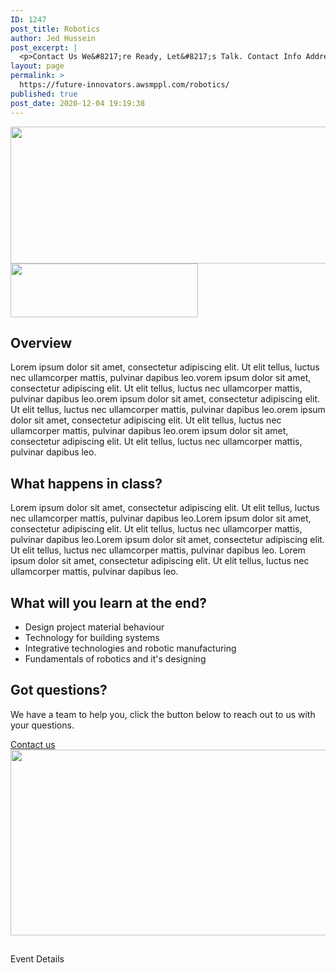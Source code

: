 ```yaml
---
ID: 1247
post_title: Robotics
author: Jed Hussein
post_excerpt: |
  <p>Contact Us We&#8217;re Ready, Let&#8217;s Talk. Contact Info Address​ 123 Fifth Avenue, NY 10160, New York, USA Email Us contact@example.com​ Call Us 800-123-456 Facebook Twitter Google-plus</p>
layout: page
permalink: >
  https://future-innovators.awsmppl.com/robotics/
published: true
post_date: 2020-12-04 19:19:38
---
```

<img width="768" height="219" src="http://future-innovators.awsmppl.com/wp-content/uploads/2020/12/Web-1920-–-1-2-768x219.jpg" alt="" loading="lazy" srcset="https://future-innovators.awsmppl.com/wp-content/uploads/2020/12/Web-1920-–-1-2-768x219.jpg 768w, https://future-innovators.awsmppl.com/wp-content/uploads/2020/12/Web-1920-–-1-2-300x86.jpg 300w, https://future-innovators.awsmppl.com/wp-content/uploads/2020/12/Web-1920-–-1-2-1024x292.jpg 1024w, https://future-innovators.awsmppl.com/wp-content/uploads/2020/12/Web-1920-–-1-2.jpg 1058w" sizes="(max-width: 768px) 100vw, 768px" />											
										<img width="300" height="86" src="http://future-innovators.awsmppl.com/wp-content/uploads/2020/12/Web-1920-–-1-2-300x86.jpg" alt="" loading="lazy" srcset="https://future-innovators.awsmppl.com/wp-content/uploads/2020/12/Web-1920-–-1-2-300x86.jpg 300w, https://future-innovators.awsmppl.com/wp-content/uploads/2020/12/Web-1920-–-1-2-1024x292.jpg 1024w, https://future-innovators.awsmppl.com/wp-content/uploads/2020/12/Web-1920-–-1-2-768x219.jpg 768w, https://future-innovators.awsmppl.com/wp-content/uploads/2020/12/Web-1920-–-1-2.jpg 1058w" sizes="(max-width: 300px) 100vw, 300px" />											
			<h2>Overview</h2>		
		Lorem ipsum dolor sit amet, consectetur adipiscing elit. Ut elit tellus, luctus nec ullamcorper mattis, pulvinar dapibus leo.vorem ipsum dolor sit amet, consectetur adipiscing elit. Ut elit tellus, luctus nec ullamcorper mattis, pulvinar dapibus leo.orem ipsum dolor sit amet, consectetur adipiscing elit. Ut elit tellus, luctus nec ullamcorper mattis, pulvinar dapibus leo.orem ipsum dolor sit amet, consectetur adipiscing elit. Ut elit tellus, luctus nec ullamcorper mattis, pulvinar dapibus leo.orem ipsum dolor sit amet, consectetur adipiscing elit. Ut elit tellus, luctus nec ullamcorper mattis, pulvinar dapibus leo.		
			<h2>What happens in class?</h2>		
		Lorem ipsum dolor sit amet, consectetur adipiscing elit. Ut elit tellus, luctus nec ullamcorper mattis, pulvinar dapibus leo.Lorem ipsum dolor sit amet, consectetur adipiscing elit. Ut elit tellus, luctus nec ullamcorper mattis, pulvinar dapibus leo.Lorem ipsum dolor sit amet, consectetur adipiscing elit. Ut elit tellus, luctus nec ullamcorper mattis, pulvinar dapibus leo. Lorem ipsum dolor sit amet, consectetur adipiscing elit. Ut elit tellus, luctus nec ullamcorper mattis, pulvinar dapibus leo.		
			<h2>What will you learn at the end?</h2>		
					<ul>
							<li>
										Design project material behaviour
									</li>
								<li>
										Technology for building systems
									</li>
								<li>
										Integrative technologies and robotic manufacturing
									</li>
								<li>
										Fundamentals of robotics and it's designing
									</li>
						</ul>
			<h2>Got questions?</h2>		
		<p>We have a team to help you, click the button below to reach out to us with your questions.</p>		
			<a href="https://future-innovators.awsmppl.com/contact-us/" role="button">
						Contact us
					</a>
										<img width="738" height="297" src="http://future-innovators.awsmppl.com/wp-content/uploads/2020/12/Web-1920-–-1-5.jpg" alt="" loading="lazy" srcset="https://future-innovators.awsmppl.com/wp-content/uploads/2020/12/Web-1920-–-1-5.jpg 738w, https://future-innovators.awsmppl.com/wp-content/uploads/2020/12/Web-1920-–-1-5-300x121.jpg 300w" sizes="(max-width: 738px) 100vw, 738px" />											
                    <h2></h2>
                    <p></p>
                    <a>Event Details</a>